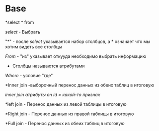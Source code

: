 # Base

*select * from

*select* - Выбрать

"*" - после *select* указывается набор столбцов, а * означает что мы хотим видеть все столбцы

*From* - "из" указывает откууда необходимо выбрать информацию

* Столбцы называются атрибутами

*Where* - условие "где"

*Inner join -выборочный перенос данных из обеих таблиц в итоговую 

*inner join _атрибуты_ on id = _какой-то признак_*

*left join - Перенос данных из левой таблицы в итоговую

*Right join - Перенос данных из правой таблицы в итоговую

*Full join - Перенос данных из обеих таблиц в итоговую
